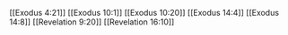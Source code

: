 [[Exodus 4:21]]
[[Exodus 10:1]]
[[Exodus 10:20]]
[[Exodus 14:4]]
[[Exodus 14:8]]
[[Revelation 9:20]]
[[Revelation 16:10]]
